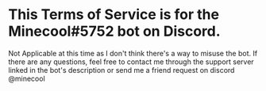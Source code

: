 # This Terms of Service is for the Minecool#5752 bot on Discord.

Not Applicable at this time as I don't think there's a way to misuse the bot.
If there are any questions, feel free to contact me through the support server linked in the bot's description or send me a friend request on discord @minecool
